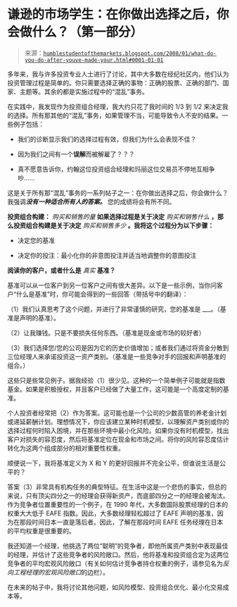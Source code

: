 <!--yml

分类：未分类

日期：2024-05-18 01:14:53

-->

# 谦逊的市场学生：在你做出选择之后，你会做什么？（第一部分）

> 来源：[`humblestudentofthemarkets.blogspot.com/2008/01/what-do-you-do-after-youve-made-your.html#0001-01-01`](https://humblestudentofthemarkets.blogspot.com/2008/01/what-do-you-do-after-youve-made-your.html#0001-01-01)

多年来，我与许多投资专业人士进行了讨论，其中大多数在经纪社区内，他们认为投资管理过程是简单的。你只需要选择正确的事物：正确的股票、正确的部门、国家、主题等。其余的都是实施过程中的“混乱”事务。

在实践中，我发现作为投资组合经理，我大约只花了我时间的 1/3 到 1/2 来决定我的选择。所有那其他的“混乱”事务，如果管理不当，可能导致令人不安的结果。一些例子包括：

- 我们的诊断显示我们的选择过程有效，但我们为什么会表现不佳？

- 因为我们之间有一个**误解**而被解雇了？？？

- 真不愿意告诉你，约翰这位投资组合经理和玛丽这位交易员不停地互相争吵……

这是关于所有那“混乱”事务的一系列帖子之一：在你做出选择之后，你会做什么？我强调***没有一种适合所有人的答案。*** 您的成绩将会有所不同。

**投资组合构建：** *购买和销售的量* **如果选择过程是关于决定** *购买和销售什么* **，那么投资组合构建是关于决定** *购买和销售多少* **。我将这个过程分为以下步骤：**

- 决定您的基准

- 决定你的投注：最小化你的非意图投注并适当地调整你的意图投注

**阅读你的客户，或者什么是** *真实* **基准？**

基准可以从一位客户到另一位客户之间有很大差异。以下是一些示例，当你问客户“什么是基准”时，你可能会得到的一些回答（带括号中的翻译）：

（1）我们认真思考了这个问题，并进行了非常谨慎的研究，您的基准是 ___。（基准是声明的基准）。

（2）让我赚钱。只是不要损失任何东西。（基准是现金或市场的较好者）

（3）我们选择您/您的公司是因为它的历史价值增加；或者我们通过将资金分散到三位经理人来承诺投资这一资产类别。（基准是一些竞争对手的回报和声明基准的组合。）

这些只是些常见例子。据我经验（1）很少见。这种的一个简单例子可能就是指数基金。如果是积极授权，并且客户已经做了大量工作，这可能是一个高度定制的基准。

个人投资者经常把（2）作为答案。这可能也是一个公司的少数高管的养老金计划或递延薪酬计划。理想情况下，你应该建立某种时机模型，以理解资产类别或你的选择过程何时陷入困境，并在那些环境中最小化风险。如果你没有时机模型，找出客户对损失的容忍度，然后将基准定位在现金和市场之间。将你的风险容忍度估计转化为这两个组成部分的相对重要性权重。

顺便说一下，我将基准定义为 X 和 Y 的更好回报并不完全公平，但谁说生活是公平的？

答案（3）非常具有机构任务的典型特征。在生活中这是一个悲伤的事实，但总的来说，只有顶尖四分之一的经理会获得新资产，而底部四分之一的经理会被淘汰。作为竞争者位置重要性的一个例子，在 1990 年代，大多数国际股票经理的日本的权重大大低于 EAFE 指数。因此，大多数经理轻松超过了 EAFE 声明的基准，因为在那段时间日本一直是落后者。因此，了解在那段时间 EAFE 任务经理在日本的平均权重是很重要的。

我还知道一个经理，他挑选了两位“聪明”的竞争者，即他所属资产类别中表现最佳的经理，并估计了这些竞争者的风险敞口。然后，他将基准和投资组合定为这两位竞争者的平均宏观风险敞口（有关如何估计竞争者持仓权重的例子，请参见名为*反向工程经理的宏观风险敞口*的边栏）。

在未来的帖子中，我将讨论其他问题，如风险模型、投资组合优化、最小化交易成本等。
